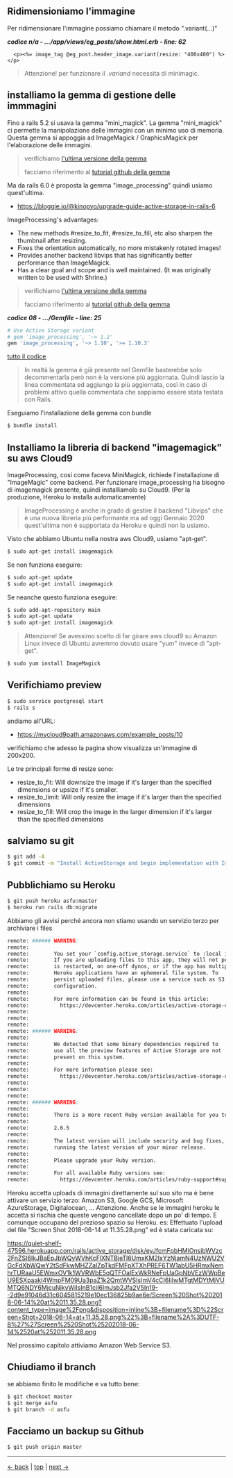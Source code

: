 

## Ridimensioniamo l'immagine

Per ridimensionare l'immagine possiamo chiamare il metodo ".variant(...)"

***codice n/a - .../app/views/eg_posts/show.html.erb - line: 62***

```html+erb
  <p><%= image_tag @eg_post.header_image.variant(resize: "400x400") %></p>
```

> Attenzione! per funzionare il *.variand* necessita di minimagic.




## installiamo la gemma di gestione delle immmagini

Fino a rails 5.2 si usava la gemma "mini_magick". La gemma "mini_magick" ci permette la manipolazione delle immagini con un minimo uso di memoria. Questa gemma si appoggia ad  ImageMagick / GraphicsMagick per l'elaborazione delle immagini.

> verifichiamo [l'ultima versione della gemma](https://rubygems.org/gems/mini_magick)
>
> facciamo riferimento al [tutorial github della gemma](https://github.com/minimagick/minimagick)


Ma da rails 6.0 è proposta la gemma "image_processing" quindi usiamo quest'ultima.

- https://bloggie.io/@kinopyo/upgrade-guide-active-storage-in-rails-6

ImageProcessing's advantages:

- The new methods #resize_to_fit, #resize_to_fill, etc also sharpen the thumbnail after resizing.
- Fixes the orientation automatically, no more mistakenly rotated images!
- Provides another backend libvips that has significantly better performance than ImageMagick.
- Has a clear goal and scope and is well maintained. (It was originally written to be used with Shrine.)


> verifichiamo [l'ultima versione della gemma](https://rubygems.org/gems/image_processing)
>
> facciamo riferimento al [tutorial github della gemma](https://github.com/janko/image_processing)


***codice 08 - .../Gemfile - line: 25***

```ruby
# Use Active Storage variant
# gem 'image_processing', '~> 1.2'
gem 'image_processing', '~> 1.10', '>= 1.10.3'
```

[tutto il codice](#01-18-02_08all)

> In realtà la gemma è già presente nel Gemfile basterebbe solo decommentarla però non è la versione più aggiornata. Quindi lascio la linea commentata ed aggiungo la più aggiornata, così in caso di problemi attivo quella commentata che sappiamo essere stata testata con Rails.

Eseguiamo l'installazione della gemma con bundle

```bash
$ bundle install
```



## Installiamo la libreria di backend "imagemagick" su aws Cloud9

ImageProcessing, cosi come faceva MiniMagick, richiede l'installazione di "ImageMagic" come backend. 
Per funzionare image_processing ha bisogno di imagemagick presente, quindi installiamolo su Cloud9. (Per la produzione, Heroku lo installa automaticamente)

> ImageProcessing è anche in grado di gestire il backend "Libvips" che è una nuova libreria più performante ma ad oggi Gennaio 2020 quest'ultima non è supportata da Heroku e quindi non la usiamo.

Visto che abbiamo Ubuntu nella nostra aws Cloud9, usiamo "apt-get".

```bash
$ sudo apt-get install imagemagick
```

Se non funziona eseguire:

```bash
$ sudo apt-get update
$ sudo apt-get install imagemagick
```

Se neanche questo funziona eseguire:

```bash
$ sudo add-apt-repository main
$ sudo apt-get update
$ sudo apt-get install imagemagick
```

> Attenzione! Se avessimo scelto di far girare aws cloud9 su Amazon Linux invece di Ubuntu avremmo dovuto usare "yum" invece di "apt-get".

```bash
$ sudo yum install ImageMagick
```



## Verifichiamo preview

```bash
$ sudo service postgresql start
$ rails s
```
andiamo all'URL:

- https://mycloud9path.amazonaws.com/example_posts/10

verifichiamo che adesso la pagina show visualizza un'immagine di 200x200.


Le tre principali forme di resize sono:

- resize_to_fit: Will downsize the image if it's larger than the specified dimensions or upsize if it's smaller.
- resize_to_limit: Will only resize the image if it's larger than the specified dimensions
- resize_to_fill: Will crop the image in the larger dimension if it's larger than the specified dimensions




## salviamo su git

```bash
$ git add -A
$ git commit -m "Install ActiveStorage and begin implementation with ImageProcessing and ImageMagic"
```



## Pubblichiamo su Heroku

```bash
$ git push heroku asfu:master
$ heroku run rails db:migrate
```

Abbiamo gli avvisi perché ancora non stiamo usando un servizio terzo per archiviare i files

```bash
remote: ###### WARNING:
remote: 
remote:        You set your `config.active_storage.service` to :local in production.
remote:        If you are uploading files to this app, they will not persist after the app
remote:        is restarted, on one-off dynos, or if the app has multiple dynos.
remote:        Heroku applications have an ephemeral file system. To
remote:        persist uploaded files, please use a service such as S3 and update your Rails
remote:        configuration.
remote:        
remote:        For more information can be found in this article:
remote:          https://devcenter.heroku.com/articles/active-storage-on-heroku
remote:        
remote: 
remote: 
remote: ###### WARNING:
remote: 
remote:        We detected that some binary dependencies required to
remote:        use all the preview features of Active Storage are not
remote:        present on this system.
remote:        
remote:        For more information please see:
remote:          https://devcenter.heroku.com/articles/active-storage-on-heroku
remote:        
remote: 
remote: 
remote: ###### WARNING:
remote: 
remote:        There is a more recent Ruby version available for you to use:
remote:        
remote:        2.6.5
remote:        
remote:        The latest version will include security and bug fixes, we always recommend
remote:        running the latest version of your minor release.
remote:        
remote:        Please upgrade your Ruby version.
remote:        
remote:        For all available Ruby versions see:
remote:          https://devcenter.heroku.com/articles/ruby-support#supported-runtimes
```

Heroku accetta uploads di immagini direttamente sul suo sito ma è bene attivare un servizio terzo: Amazon S3, Google GCS, Microsoft AzureStorage, Digitalocean, ...
Attenzione. Anche se le immagini heroku le accetta si rischia che queste vengono cancellate dopo un po' di tempo. E comunque occupano del prezioso spazio su Heroku.
es: 
Effettuato l'upload del file "Screen Shot 2018-06-14 at 11.35.28.png" ed è stata caricata su:

https://quiet-shelf-47596.herokuapp.com/rails/active_storage/disk/eyJfcmFpbHMiOnsibWVzc2FnZSI6IkJBaEpJbWQyWVhKcFlXNTBjeTl6UmxKM2IxYzNjamN4UzNWU2VGcFdXbWQwY2tSdFkwMHZZalZpTkdFMFpXTXhPREF6TW1abU5HRmxNemhrTURaaU5EWmxOV1k1WVRWbE5qQTFOalExWkRNeFpUaGpNbVEzWWpBeU9ESXpaakl4WmpFM09Ua3paZ1k2QmtWVSIsImV4cCI6IjIwMTgtMDYtMjVUMTQ6NDY6MjcuNjkyWiIsInB1ciI6ImJsb2Jfa2V5In19--2d9e91046d31c6045815219e10ec136825b9ae6e/Screen%20Shot%202018-06-14%20at%2011.35.28.png?content_type=image%2Fpng&disposition=inline%3B+filename%3D%22Screen+Shot+2018-06-14+at+11.35.28.png%22%3B+filename%2A%3DUTF-8%27%27Screen%2520Shot%25202018-06-14%2520at%252011.35.28.png

Nel prossimo capitolo attiviamo Amazon Web Service S3.



## Chiudiamo il branch

se abbiamo finito le modifiche e va tutto bene:

```bash
$ git checkout master
$ git merge asfu
$ git branch -d asfu
```



## Facciamo un backup su Github

```bash
$ git push origin master
```



---

[<- back](https://github.com/flaviobordonidev/leanpubabrandnewcms/blob/master/01-base/18-activestorage-filesupload/02_00-activestorage-install-it.md)
 | [top](#top) |
[next ->](https://github.com/flaviobordonidev/leanpubabrandnewcms/blob/master/01-base/18-activestorage-filesupload/04_00-aws_s3-iam_full_access-it.md)
